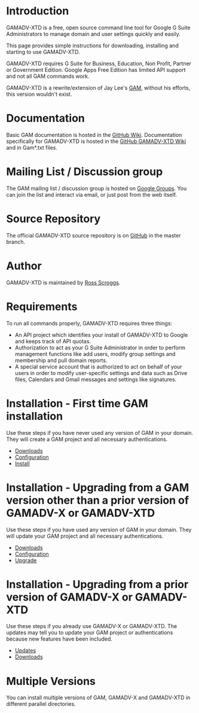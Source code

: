 # Introduction
GAMADV-XTD is a free, open source command line tool for Google G Suite Administrators to manage domain and user settings quickly and easily.

This page provides simple instructions for downloading, installing and starting to use GAMADV-XTD.

GAMADV-XTD requires G Suite for Business, Education, Non Profit, Partner or Government Edition. Google Apps Free Edition has limited API support and not all GAM commands work.

GAMADV-XTD is a rewrite/extension of Jay Lee's [GAM], without his efforts, this version wouldn't exist.

# Documentation
Basic GAM documentation is hosted in the [GitHub Wiki]. Documentation specifically for GAMADV-XTD is hosted in the [GitHub GAMADV-XTD Wiki] and in Gam*.txt files.

# Mailing List / Discussion group
The GAM mailing list / discussion group is hosted on [Google Groups].  You can join the list and interact via email, or just post from the web itself.

# Source Repository
The official GAMADV-XTD source repository is on [GitHub] in the master branch.

# Author
GAMADV-XTD is maintained by <a href="mailto:ross.scroggs@gmail.com">Ross Scroggs</a>.

# Requirements
To run all commands properly, GAMADV-XTD requires three things:
* An API project which identifies your install of GAMADV-XTD to Google and keeps track of API quotas.
* Authorization to act as your G Suite Administrator in order to perform management functions like add users, modify group settings and membership and pull domain reports.
* A special service account that is authorized to act on behalf of your users in order to modify user-specific settings and data such as Drive files, Calendars and Gmail messages and settings like signatures.

# Installation - First time GAM installation
Use these steps if you have never used any version of GAM in your domain. They will create a GAM project
and all necessary authentications.

* [Downloads]
* [Configuration]
* [Install]

# Installation - Upgrading from a GAM version other than a prior version of GAMADV-X or GAMADV-XTD
Use these steps if you have used any version of GAM in your domain. They will update your GAM project
and all necessary authentications.

* [Downloads]
* [Configuration]
* [Upgrade]

# Installation - Upgrading from a prior version of GAMADV-X or GAMADV-XTD
Use these steps if you already use GAMADV-X or GAMADV-XTD. The updates may tell you to update your GAM project
or authentications because new features have been included.

* [Updates]
* [Downloads]

# Multiple Versions
You can install multiple versions of GAM, GAMADV-X and GAMADV-XTD in different parallel directories.

[GAM]: https://github.com/jay0lee/GAM
[GitHub Releases]: https://github.com/taers232c/GAMADV-XTD/releases
[GitHub]: https://github.com/taers232c/GAMADV-XTD/tree/master
[GitHub Wiki]: https://github.com/jay0lee/GAM/wiki/
[GitHub GAMADV-XTD Wiki]: https://github.com/taers232c/GAMADV-XTD/wiki/
[Google Groups]: http://groups.google.com/group/google-apps-manager
[Downloads]: https://github.com/taers232c/GAMADV-XTD/wiki/Downloads
[Configuration]: https://github.com/taers232c/GAMADV-XTD/wiki/gam.cfg
[Install]: https://github.com/taers232c/GAMADV-XTD/wiki/How-to-Install-Advanced-GAM
[Upgrade]: https://github.com/taers232c/GAMADV-XTD/wiki/How-to-Upgrade-from-Standard-GAM
[Updates]: https://github.com/taers232c/GAMADV-XTD/wiki/GAM-Updates
